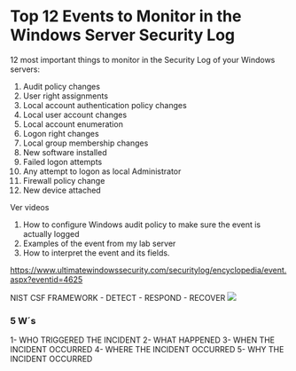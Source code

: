 # Top 12 Events to Monitor in the Windows Server Security Log

12 most important things to monitor in the Security Log of your Windows servers:

1. Audit policy changes
2. User right assignments
3. Local account authentication policy changes
4. Local user account changes
5. Local account enumeration
6. Logon right changes
7. Local group membership changes
8. New software installed
9. Failed logon attempts
10. Any attempt to logon as local Administrator
11. Firewall policy change
12. New device attached


Ver videos
1. How to configure Windows audit policy to make sure the event is actually logged
2. Examples of the event from my lab server
3. How to interpret the event and its fields.

https://www.ultimatewindowssecurity.com/securitylog/encyclopedia/event.aspx?eventid=4625



NIST CSF FRAMEWORK - DETECT - RESPOND - RECOVER
![](../Cybersecurity/Imagens/Pasted%20image%2020240617112145.png)

### 5 W´s

1- WHO TRIGGERED THE INCIDENT 2- WHAT HAPPENED 3- WHEN THE INCIDENT OCCURRED 4- WHERE THE INCIDENT OCCURRED 5- WHY THE INCIDENT OCCURRED
